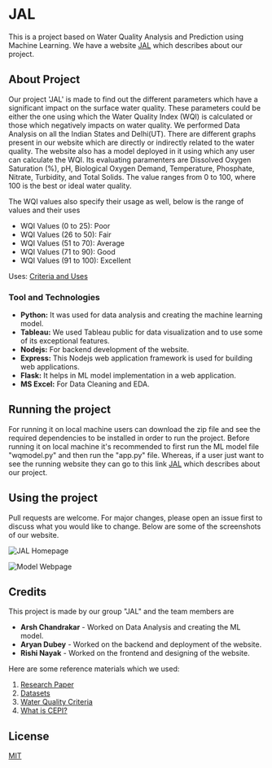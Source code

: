 # JAL

This is a project based on Water Quality Analysis and Prediction using Machine Learning. We have a website [JAL](https://main-production-5602.up.railway.app/) which describes about our project.

## About Project

Our project 'JAL' is made to find out the different parameters which have a significant impact on the surface water quality. These parameters could be either the one using which the Water Quality Index (WQI) is calculated or those which negatively impacts on water quality. We performed Data Analysis on all the Indian States and Delhi(UT). There are different graphs present in our website which are directly or indirectly related to the water quality. The website also has a model deployed in it using which any user can calculate the WQI. Its evaluating paramenters are Dissolved Oxygen Saturation (%), pH, Biological Oxygen Demand, Temperature, Phosphate, Nitrate, Turbidity, and Total Solids. The value ranges from 0 to 100, where 100 is the best or ideal water quality.

The WQI values also specify their usage as well, below is the range of values and their uses

* WQI Values (0 to 25): Poor    
* WQI Values (26 to 50): Fair    
* WQI Values (51 to 70): Average    
* WQI Values (71 to 90): Good    
* WQI Values (91 to 100): Excellent

Uses: [Criteria and Uses](https://cpcb.nic.in/water-quality-criteria/)

### Tool and Technologies

* **Python:** It was used for data analysis and creating the machine learning model.
* **Tableau:** We used Tableau public for data visualization and to use some of its exceptional features.
* **Nodejs:** For backend development of the website.
* **Express:** This Nodejs web application framework is used for building web applications. 
* **Flask:** It helps in ML model implementation in a web application.
* **MS Excel:** For Data Cleaning and EDA.

## Running the project

For running it on local machine users can download the zip file and see the required dependencies to be installed in order to run the project. Before running it on local machine it's recommended to first run the ML model file "wqmodel.py" and then run the "app.py" file. Whereas, if a user just want to see the running website they can go to this link [JAL](https://main-production-5602.up.railway.app/) which describes about our project.

## Using the project

Pull requests are welcome. For major changes, please open an issue first to discuss what you would like to change. Below are some of the screenshots of our website.

![JAL Homepage]()

![Model Webpage]()

## Credits 

This project is made by our group "JAL" and the team members are 

* **Arsh Chandrakar** - Worked on Data Analysis and creating the ML model.
* **Aryan Dubey** - Worked on the backend and deployment of the website.
* **Rishi Nayak** - Worked on the frontend and designing of the website.

Here are some reference materials which we used:
1. [Research Paper](https://www.researchgate.net/publication/274460102_Water_Quality_Status_of_Ciambulawung_River_Banten_Province_Based_on_Pollution_Index_and_NSF-WQI)
2. [Datasets](https://data.gov.in/catalog/surface-water-quality)
3. [Water Quality Criteria](https://cpcb.nic.in/water-quality-criteria/)
4. [What is CEPI?](https://cpcb.nic.in/comprehensive-environmental-pollution-index-cepi/)

## License

[MIT](https://choosealicense.com/licenses/mit/)
